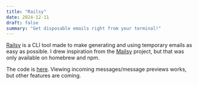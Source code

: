 ```yaml
---
title: "Railsy"
date: 2024-12-11
draft: false
summary: "Get disposable emails right from your terminal!"
---
```


[Railsy](https://crates.io/crates/railsy) is a CLI tool made to make generating and using temporary emails as easy as possible. I drew inspiration from the [Mailsy](https://github.com/BalliAsghar/Mailsy) project, but that was only available on homebrew and npm. 

The code is [here](https://www.github.com/mmkaram/railsy). Viewing incoming messages/message previews works, but other features are coming.

